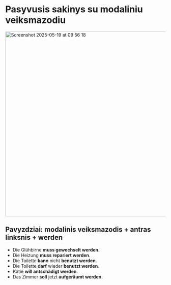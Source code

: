 # Pasyvusis sakinys su modaliniu veiksmazodiu

<img width="582" alt="Screenshot 2025-05-19 at 09 56 18" src="https://github.com/user-attachments/assets/43eaa6c9-4c89-431e-aa6b-39f0a4488d8a" />


## Pavyzdziai: modalinis veiksmazodis + antras linksnis + werden

- Die Glühbirne **muss gewechselt werden.**
- Die Heizung **muss repariert werden**.
- Die Toilette **kann** nicht **benutzt werden**.
- Die Toilette **darf** wieder **benutzt werden**.
- Katie **will antschädigt werden**.
- Das Zimmer **soll** jetzt **aufgeräumt werden**.
